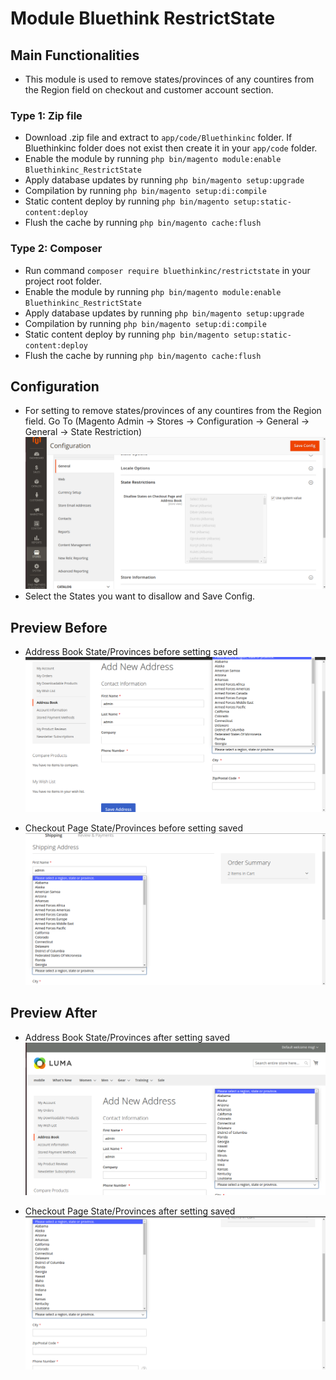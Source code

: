 # Module Bluethink RestrictState

## Main Functionalities

- This module is used to remove states/provinces of any countires from the Region field on checkout and customer account section.

### Type 1: Zip file

- Download .zip file and extract to `app/code/Bluethinkinc` folder. If Bluethinkinc folder does not exist then create it in your `app/code` folder.
- Enable the module by running `php bin/magento module:enable Bluethinkinc_RestrictState`
- Apply database updates by running `php bin/magento setup:upgrade`
- Compilation by running `php bin/magento setup:di:compile`
- Static content deploy by running `php bin/magento setup:static-content:deploy`
- Flush the cache by running `php bin/magento cache:flush`

### Type 2: Composer

- Run command `composer require bluethinkinc/restrictstate` in your project root folder.
- Enable the module by running `php bin/magento module:enable Bluethinkinc_RestrictState`
- Apply database updates by running `php bin/magento setup:upgrade`
- Compilation by running `php bin/magento setup:di:compile`
- Static content deploy by running `php bin/magento setup:static-content:deploy`
- Flush the cache by running `php bin/magento cache:flush`

## Configuration

- For setting to remove states/provinces of any countires from the Region field. Go To (Magento Admin -> Stores -> Configuration -> General -> General -> State Restriction)
![Configuration Setting](./docs/config_setting.png)
- Select the States you want to disallow and Save Config.

## Preview Before

- Address Book State/Provinces before setting saved
![Address Book State/Provinces before setting saved](docs/address_book_before.png)

- Checkout Page State/Provinces before setting saved
![Checkout Page State/Provinces before setting saved](docs/checkout_before.png)

## Preview After

- Address Book State/Provinces after setting saved
![Address Book State/Provinces after setting saved](docs/address_book_after.png)

- Checkout Page State/Provinces after setting saved
![Checkout Page State/Provinces after setting saved](./docs/checkout_after.png)
